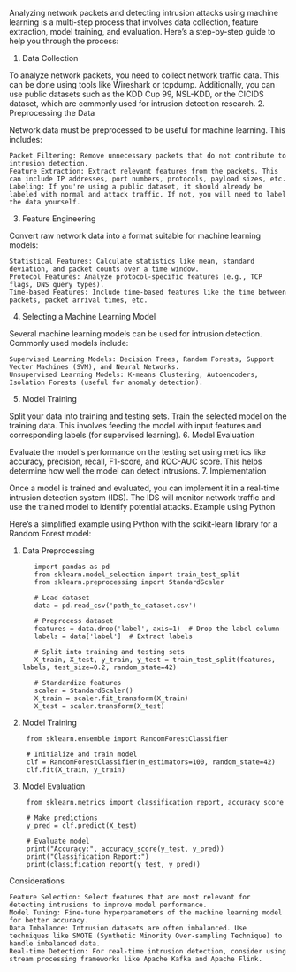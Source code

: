 Analyzing network packets and detecting intrusion attacks using machine learning is a multi-step process that involves data collection, feature extraction, model training, and evaluation. Here’s a step-by-step guide to help you through the process:
1. Data Collection

To analyze network packets, you need to collect network traffic data. This can be done using tools like Wireshark or tcpdump. Additionally, you can use public datasets such as the KDD Cup 99, NSL-KDD, or the CICIDS dataset, which are commonly used for intrusion detection research.
2. Preprocessing the Data

Network data must be preprocessed to be useful for machine learning. This includes:

    Packet Filtering: Remove unnecessary packets that do not contribute to intrusion detection.
    Feature Extraction: Extract relevant features from the packets. This can include IP addresses, port numbers, protocols, payload sizes, etc.
    Labeling: If you're using a public dataset, it should already be labeled with normal and attack traffic. If not, you will need to label the data yourself.

3. Feature Engineering

Convert raw network data into a format suitable for machine learning models:

    Statistical Features: Calculate statistics like mean, standard deviation, and packet counts over a time window.
    Protocol Features: Analyze protocol-specific features (e.g., TCP flags, DNS query types).
    Time-based Features: Include time-based features like the time between packets, packet arrival times, etc.

4. Selecting a Machine Learning Model

Several machine learning models can be used for intrusion detection. Commonly used models include:

    Supervised Learning Models: Decision Trees, Random Forests, Support Vector Machines (SVM), and Neural Networks.
    Unsupervised Learning Models: K-means Clustering, Autoencoders, Isolation Forests (useful for anomaly detection).

5. Model Training

Split your data into training and testing sets. Train the selected model on the training data. This involves feeding the model with input features and corresponding labels (for supervised learning).
6. Model Evaluation

Evaluate the model's performance on the testing set using metrics like accuracy, precision, recall, F1-score, and ROC-AUC score. This helps determine how well the model can detect intrusions.
7. Implementation

Once a model is trained and evaluated, you can implement it in a real-time intrusion detection system (IDS). The IDS will monitor network traffic and use the trained model to identify potential attacks.
Example using Python

Here’s a simplified example using Python with the scikit-learn library for a Random Forest model:
1. Data Preprocessing


          import pandas as pd
          from sklearn.model_selection import train_test_split
          from sklearn.preprocessing import StandardScaler
          
          # Load dataset
          data = pd.read_csv('path_to_dataset.csv')
          
          # Preprocess dataset
          features = data.drop('label', axis=1)  # Drop the label column
          labels = data['label']  # Extract labels
          
          # Split into training and testing sets
          X_train, X_test, y_train, y_test = train_test_split(features, labels, test_size=0.2, random_state=42)
          
          # Standardize features
          scaler = StandardScaler()
          X_train = scaler.fit_transform(X_train)
          X_test = scaler.transform(X_test)

2. Model Training


        from sklearn.ensemble import RandomForestClassifier
        
        # Initialize and train model
        clf = RandomForestClassifier(n_estimators=100, random_state=42)
        clf.fit(X_train, y_train)

3. Model Evaluation

        from sklearn.metrics import classification_report, accuracy_score
        
        # Make predictions
        y_pred = clf.predict(X_test)
        
        # Evaluate model
        print("Accuracy:", accuracy_score(y_test, y_pred))
        print("Classification Report:")
        print(classification_report(y_test, y_pred))

Considerations

    Feature Selection: Select features that are most relevant for detecting intrusions to improve model performance.
    Model Tuning: Fine-tune hyperparameters of the machine learning model for better accuracy.
    Data Imbalance: Intrusion datasets are often imbalanced. Use techniques like SMOTE (Synthetic Minority Over-sampling Technique) to handle imbalanced data.
    Real-time Detection: For real-time intrusion detection, consider using stream processing frameworks like Apache Kafka and Apache Flink.
